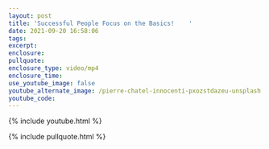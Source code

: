```yaml
---
layout: post
title: 'Successful People Focus on the Basics!    '
date: 2021-09-20 16:58:06
tags:
excerpt:
enclosure:
pullquote:
enclosure_type: video/mp4
enclosure_time:
use_youtube_image: false
youtube_alternate_image: /pierre-chatel-innocenti-pxozstdazeu-unsplash.jpg
youtube_code:
---
```

{% include youtube.html %}

{% include pullquote.html %}
